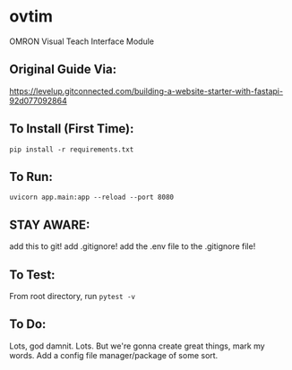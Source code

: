 # ovtim
OMRON Visual Teach Interface Module

## Original Guide Via:
https://levelup.gitconnected.com/building-a-website-starter-with-fastapi-92d077092864

## To Install (First Time):
```shell
pip install -r requirements.txt
```

## To Run:
```shell
uvicorn app.main:app --reload --port 8080
```

## STAY AWARE:
add this to git!
add .gitignore!
add the .env file to the .gitignore file!

## To Test:
From root directory, run `pytest -v`

## To Do:
Lots, god damnit. Lots. But we're gonna create great things, mark my words.
Add a config file manager/package of some sort.